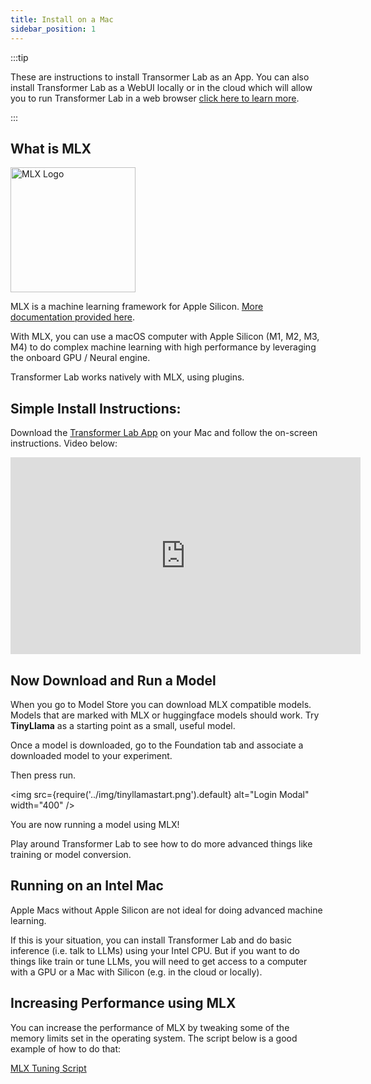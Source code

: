 ```yaml
---
title: Install on a Mac
sidebar_position: 1
---
```


:::tip

These are instructions to install Transormer Lab as an App. You can also install Transformer Lab as a WebUI locally or in the cloud which will allow you to run Transformer Lab in a web browser [click here to learn more](./install-on-cloud.md).

:::

## What is MLX

<img src="https://ml-explore.github.io/mlx/build/html/_static/mlx_logo.png" alt="MLX Logo" width="200" />

MLX is a machine learning framework for Apple Silicon. [More documentation provided here](https://github.com/ml-explore/mlx).

With MLX, you can use a macOS computer with Apple Silicon (M1, M2, M3, M4) to do complex machine learning with high performance by leveraging the onboard GPU / Neural engine.

Transformer Lab works natively with MLX, using plugins.

## Simple Install Instructions:

Download the [Transformer Lab App](http://transformerlab.ai) on your Mac and follow the on-screen instructions. Video below:

<iframe width="560" height="315" src="https://www.youtube.com/embed/SEYpvEOQ-Vw?si=eUYIzKR7rTZFLGVQ&cc_load_policy=1" title="YouTube video player" frameborder="0" allow="accelerometer; autoplay; clipboard-write; encrypted-media; gyroscope; picture-in-picture; web-share" allowfullscreen></iframe>

## Now Download and Run a Model

When you go to Model Store you can download MLX compatible models. Models that are marked with MLX or huggingface models should work. Try **TinyLlama** as a starting point as a small, useful model.

Once a model is downloaded, go to the Foundation tab and associate a downloaded model to your experiment.

Then press run.

<img src={require('../img/tinyllamastart.png').default} alt="Login Modal" width="400" />

You are now running a model using MLX!

Play around Transformer Lab to see how to do more advanced things like training or model conversion.

## Running on an Intel Mac

Apple Macs without Apple Silicon are not ideal for doing advanced machine learning.

If this is your situation, you can install Transformer Lab and do basic inference (i.e. talk to LLMs) using your Intel CPU. But if you want to do things like train or tune LLMs, you will need to get access to a computer with a GPU or a Mac with Silicon (e.g. in the cloud or locally).

## Increasing Performance using MLX

You can increase the performance of MLX by tweaking some of the memory limits set in the operating system. The script below is a good example of how to do that:

[MLX Tuning Script](https://gist.github.com/ivanfioravanti/44b4284be930b3c340cc1696d60c6143)